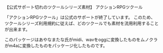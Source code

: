 【公式サポート切れのツクールシリーズ素材】
アクションRPGツクール

「アクションRPGツクール」は公式のサポートが終了しています。
このため、ツクールシリーズ利用規約に従えば、どのツクールでも素材を流用利用することが出来ます。

このパッケージはあやなまたな氏がmidi、wavをoggに変換したものをムノクラがm4aに変換したものをパッケージ化したものです。